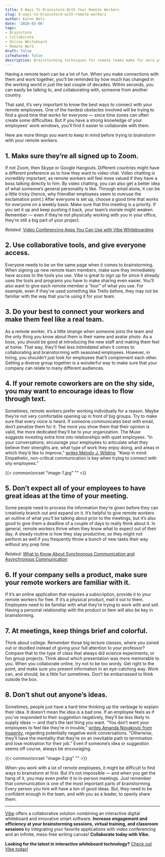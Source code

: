 ```yaml
---
title: 8 Ways To Brainstorm With Your Remote Workers
slug: 8-ways-to-brainstorm-with-remote-workers
author: Karen Belz
date: '2020-03-06'
tags:
- Brainstorm
- Collaborate
- Online Whiteboard
- Remote Work
draft: false
isfeatured: false
description: Brainstorming techniques for remote teams make for more productive meetings.
---
```


Having a remote team can be a lot of fun. When you make connections with them and work together, you’ll be reminded by how much has changed in the working world in just the last couple of decades. Within seconds, you can easily be talking to, and collaborating with, someone from another country.

That said, it’s very important to know the best ways to connect with your remote employees. One of the hardest obstacles involved will be trying to find a good time that works for everyone — since time zones can often create some difficulties. But if you have a strong knowledge of your employees’ work windows, you’ll find it easier to collaborate with them.

Here are more things you want to keep in mind before trying to brainstorm with your remote workers.

## 1. Make sure they’re all signed up to Zoom.

If not Zoom, then Skype or Google Hangouts. Different countries might have a different preference as to how they want to video chat. Video chatting is incredibly important, as remote workers will feel more valued if they have a boss talking directly to him. By video chatting, you can also get a better idea of what someone’s general personality is like. Through email alone, it can be a little tricky (hence, why friendlier employees seem to overuse the exclamation point.) After everyone is set up, choose a good time that works for everyone on a weekly basis. Make sure that this meeting is a priority. If you set it up and keep pushing it back, your team’s morale might weaken. Remember — even if they’re not physically working with you in your office, they’re still a big part of your project.

*Related:* [Video Conferencing Apps You Can Use with Vibe Whiteboarding](https://vibe.us/blog/video-conferencing-apps-with-whiteboard/)

## 2. Use collaborative tools, and give everyone access.

Everyone needs to be on the same page when it comes to brainstorming. When signing up new remote team members, make sure they immediately have access to the tools you use. Vibe is great to sign up for since it already uses the tools and programs you have to make sharing even easier. You’ll also want to give each remote member a “tour” of what you use. For example, even if they’ve used something like Trello before, they may not be familiar with the way that you’re using it for your team. 

## 3. Do your best to connect your workers and make them feel like a real team.

As a remote worker, it’s a little strange when someone joins the team and the only thing you know about them is their name and avatar photo. As a boss, you should be good at introducing the new staff and making them feel at home. That way, they’ll feel less intimidated when it comes to collaborating and brainstorming with seasoned employees. However, in hiring, you shouldn’t just look for employees that’ll complement each other. Getting a diverse group together is a wonderful way to make sure that your company can relate to many different audiences.

## 4. If your remote coworkers are on the shy side, you may want to encourage ideas to flow through text.

Sometimes, remote workers prefer working individually for a reason. Maybe they’re not very comfortable opening up in front of big groups. Try to make sure that every voice is heard. If someone communicates best with email, don’t penalize them for it. The more you show them that their opinion is valid, the more dedicated they’ll be to your organization. The Muse suggests investing extra time into relationships with quiet employees. “In your conversations, encourage your employees to articulate what they believe their strengths are, what type of work they enjoy doing, and areas in which they’d like to improve,” [writes Melody J. Wilding](https://www.themuse.com/advice/how-to-manage-a-shy-employee). “Keep in mind: Empathetic, non-critical communication is key when trying to connect with shy employees.”

{{< common/srcset "image-1.jpg" "" >}}

## 5. Don’t expect all of your employees to have great ideas at the time of your meeting.

Some people need to process the information they’re given before they can creatively branch out and expand on it. It’s helpful to give remote workers an outline of what you’ll be talking about prior to the meetings, but it’s also good to give them a deadline of a couple of days to really think about it. In general, remote workers thrive when they know what to expect out of their day. A steady routine is how they stay productive, so they might not perform as well if you frequently throw a bunch of new tasks their way without any prep time.

*Related:* [What to Know About Synchronous Communication and Asynchronous Communication](https://vibe.us/blog/what-you-need-to-know-about-synchronous-and-asynchronous-communication/)

## 6. If your company sells a product, make sure your remote workers are familiar with it.

If it’s an online application that requires a subscription, provide it to your remote workers for free. If it’s a physical product, mail it out to them. Employees need to be familiar with what they’re trying to work with and sell. Having a personal relationship with the product or item will also be key in brainstorming. 

## 7. At meetings, keep things brief and colorful.

Think about college. Remember those big lecture classes, where you zoned out or doodled instead of giving your full attention to your professor? Compare that to the type of class that always did science experiments, or fun group projects. Think about which presentation was more memorable to you. When you collaborate online, try not to be too wordy. Get right to the point, and make sure you present information in an eye-catching way. Work can, and should, be a little fun sometimes. Don’t be embarrassed to think outside the box. 

## 8. Don’t shut out anyone’s ideas.

Sometimes, people just have a hard time thinking up the verbiage to explain their idea. It doesn’t mean the idea is a bad one. If an employee feels as if you’ve responded to their suggestion negatively, they’ll be less likely to supply ideas — and that’s the last thing you want. “You don’t want your employees to feel like they’re in trouble,” [writes Amanda Novakovic from Insperity](https://www.insperity.com/blog/difficult-conversations-with-employees/), regarding potentially negative work conversations. “Otherwise, they’ll have the mentality that they’re on an inevitable path to termination and lose motivation for their job.” Even if someone’s idea or suggestion seems off course, always be encouraging. 

{{< common/srcset "image-2.jpg" "" >}}

When you work with a lot of remote employees, it might be difficult to find ways to brainstorm at first. But it’s not impossible — and when you get the hang of it, you may even prefer it to in-person meetings. Just remember that communication is one of the most important parts of brainstorming. Every person you hire will have a ton of good ideas. But, they need to be confident enough in the team, and with you as a leader, to openly share them. 



---

[Vibe](https://vibe.us/) offers a collaborative solution combining an interactive digital whiteboard and innovative smart software. **Increase engagement and efficiency at your brainstorming sessions, virtual training, and classroom sessions** by integrating your favorite applications with video conferencing and an infinite, mess-free writing canvas! **Collaborate today with Vibe.**

**Looking for the latest in interactive whiteboard technology?** [Check out Vibe today!](https://vibe.us/order/)
